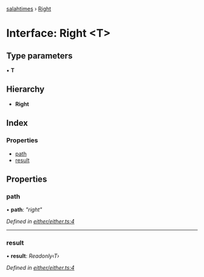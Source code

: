 [salahtimes](../README.md) › [Right](right.md)

# Interface: Right <**T**>

## Type parameters

▪ **T**

## Hierarchy

* **Right**

## Index

### Properties

* [path](right.md#path)
* [result](right.md#result)

## Properties

###  path

• **path**: *"right"*

*Defined in [either/either.ts:4](https://github.com/doniseferi/salahtimes/blob/ad87efb/src/either/either.ts#L4)*

___

###  result

• **result**: *Readonly‹T›*

*Defined in [either/either.ts:4](https://github.com/doniseferi/salahtimes/blob/ad87efb/src/either/either.ts#L4)*
